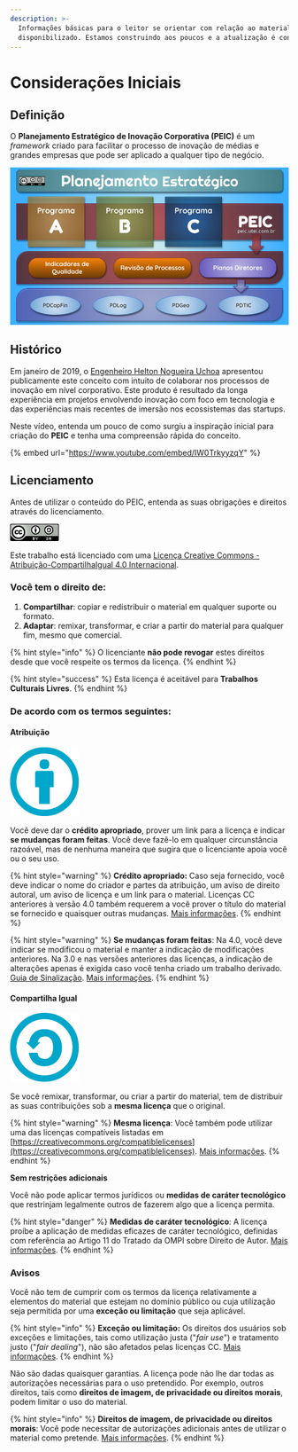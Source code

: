```yaml
---
description: >-
  Informações básicas para o leitor se orientar com relação ao material
  disponibilizado. Estamos construindo aos poucos e a atualização é contínua.
---
```


# Considerações Iniciais

## Definição

O **Planejamento Estratégico de Inovação Corporativa \(PEIC\)** é um _framework_ criado para facilitar o processo de inovação de médias e grandes empresas que pode ser aplicado a qualquer tipo de negócio.

![Vers&#xE3;o 1.00 do Infogr&#xE1;fico do PEIC](.gitbook/assets/2019-01-inovacao-apresentacao-do-peic-v01.jpg)

## Histórico

Em janeiro de 2019, o [Engenheiro Helton Nogueira Uchoa](http://helton.uchoa.com) apresentou publicamente este conceito com intuito de colaborar nos processos de inovação em nível corporativo. Este produto é resultado da longa experiência em projetos envolvendo inovação com foco em tecnologia e das experiências mais recentes de imersão nos ecossistemas das startups.

Neste vídeo, entenda um pouco de como surgiu a inspiração inicial para criação do **PEIC** e tenha uma compreensão rápida do conceito.

{% embed url="https://www.youtube.com/embed/IW0TrkyyzqY" %}

## Licenciamento

Antes de utilizar o conteúdo do PEIC, entenda as suas obrigações e direitos através do licenciamento.

![Atribui&#xE7;&#xE3;o-CompartilhaIgual 4.0 Internacional \(CC BY-SA 4.0\)](.gitbook/assets/88x31-cc-share-alike.png)

Este trabalho está licenciado com uma [Licença Creative Commons - Atribuição-CompartilhaIgual 4.0 Internacional](http://creativecommons.org/licenses/by-sa/4.0/).

### Você tem o direito de:

1. **Compartilhar**: copiar e redistribuir o material em qualquer suporte ou formato.
2. **Adaptar**: remixar, transformar, e criar a partir do material para qualquer fim, mesmo que comercial.

{% hint style="info" %}
O licenciante **não pode revogar** estes direitos desde que você respeite os termos da licença.
{% endhint %}

{% hint style="success" %}
Esta licença é aceitável para **Trabalhos Culturais Livres**.
{% endhint %}

### De acordo com os termos seguintes:

#### Atribuição

![Atribui&#xE7;&#xE3;o](.gitbook/assets/attribution_icon_blue_x2.png)

Você deve dar o **crédito apropriado**, prover um link para a licença e indicar **se mudanças foram feitas**. Você deve fazê-lo em qualquer circunstância razoável, mas de nenhuma maneira que sugira que o licenciante apoia você ou o seu uso. 

{% hint style="warning" %}
**Crédito apropriado:** Caso seja fornecido, você deve indicar o nome do criador e partes da atribuição, um aviso de direito autoral, um aviso de licença e um link para o material. Licenças CC anteriores à versão 4.0 também requerem a você prover o título do material se fornecido e quaisquer outras mudanças. [Mais informações](https://wiki.creativecommons.org/License_Versions#Detailed_attribution_comparison_chart).
{% endhint %}

{% hint style="warning" %}
**Se mudanças foram feitas**: Na 4.0, você deve indicar se modificou o material e manter a indicação de modificações anteriores. Na 3.0 e nas versões anteriores das licenças, a indicação de alterações apenas é exigida caso você tenha criado um trabalho derivado. [Guia de Sinalização](https://wiki.creativecommons.org/Best_practices_for_attribution#This_is_a_good_attribution_for_material_you_modified_slightly). [Mais informações](https://wiki.creativecommons.org/License_Versions#Modifications_and_adaptations_must_be_marked_as_such).
{% endhint %}

#### Compartilha Igual

![Compartilha Igual](.gitbook/assets/sa_blue_x2.png)

Se você remixar, transformar, ou criar a partir do material, tem de distribuir as suas contribuições sob a **mesma licença** que o original.

{% hint style="warning" %}
**Mesma licença**: Você também pode utilizar uma das licenças compatíveis listadas em [https://creativecommons.org/compatiblelicenses](https://creativecommons.org/compatiblelicenses). [Mais informações](https://wiki.creativecommons.org/FAQ#If_I_derive_or_adapt_material_offered_under_a_Creative_Commons_license.2C_which_CC_license.28s.29_can_I_use.3F).
{% endhint %}

**Sem restrições adicionais**

Você não pode aplicar termos jurídicos ou **medidas de caráter tecnológico** que restrinjam legalmente outros de fazerem algo que a licença permita.

{% hint style="danger" %}
**Medidas de caráter tecnológico**: A licença proíbe a aplicação de medidas eficazes de caráter tecnológico, definidas com referência ao Artigo 11 do Tratado da OMPI sobre Direito de Autor. [Mais informações](https://wiki.creativecommons.org/License_Versions#Application_of_effective_technological_measures_by_users_of_CC-licensed_works_prohibited).
{% endhint %}

### Avisos

Você não tem de cumprir com os termos da licença relativamente a elementos do material que estejam no domínio público ou cuja utilização seja permitida por uma **exceção ou limitação** que seja aplicável.

{% hint style="info" %}
**Exceção ou limitação:** Os direitos dos usuários sob exceções e limitações, tais como utilização justa \("_fair use_"\) e tratamento justo \("_fair dealing_"\), não são afetados pelas licenças CC. [Mais informações](https://wiki.creativecommons.org/Frequently_Asked_Questions#Do_Creative_Commons_licenses_affect_exceptions_and_limitations_to_copyright.2C_such_as_fair_dealing_and_fair_use.3F).
{% endhint %}

Não são dadas quaisquer garantias. A licença pode não lhe dar todas as autorizações necessárias para o uso pretendido. Por exemplo, outros direitos, tais como **direitos de imagem, de privacidade ou direitos morais**, podem limitar o uso do material.

{% hint style="info" %}
**Direitos de imagem, de privacidade ou direitos morais**: Você pode necessitar de autorizações adicionais antes de utilizar o material como pretende. [Mais informações](https://wiki.creativecommons.org/Considerations_for_licensors_and_licensees).
{% endhint %}



